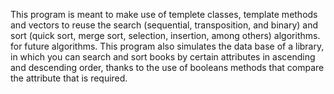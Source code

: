 This program is meant to make use of templete classes, template methods and vectors to reuse the search (sequential, transposition, and binary) and sort (quick sort, merge sort, selection, insertion, among others) algorithms. for future algorithms. This program also simulates the data base of a library, in which you can search and sort books by certain attributes in ascending and descending order, thanks to the use of booleans methods that compare the attribute that is required.
